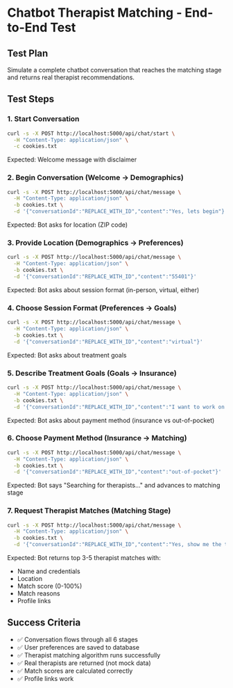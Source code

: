 # Chatbot Therapist Matching - End-to-End Test

## Test Plan
Simulate a complete chatbot conversation that reaches the matching stage and returns real therapist recommendations.

## Test Steps

### 1. Start Conversation
```bash
curl -s -X POST http://localhost:5000/api/chat/start \
  -H "Content-Type: application/json" \
  -c cookies.txt
```

Expected: Welcome message with disclaimer

### 2. Begin Conversation (Welcome → Demographics)
```bash
curl -s -X POST http://localhost:5000/api/chat/message \
  -H "Content-Type: application/json" \
  -b cookies.txt \
  -d '{"conversationId":"REPLACE_WITH_ID","content":"Yes, lets begin"}'
```

Expected: Bot asks for location (ZIP code)

### 3. Provide Location (Demographics → Preferences)
```bash
curl -s -X POST http://localhost:5000/api/chat/message \
  -H "Content-Type: application/json" \
  -b cookies.txt \
  -d '{"conversationId":"REPLACE_WITH_ID","content":"55401"}'
```

Expected: Bot asks about session format (in-person, virtual, either)

### 4. Choose Session Format (Preferences → Goals)
```bash
curl -s -X POST http://localhost:5000/api/chat/message \
  -H "Content-Type: application/json" \
  -b cookies.txt \
  -d '{"conversationId":"REPLACE_WITH_ID","content":"virtual"}'
```

Expected: Bot asks about treatment goals

### 5. Describe Treatment Goals (Goals → Insurance)
```bash
curl -s -X POST http://localhost:5000/api/chat/message \
  -H "Content-Type: application/json" \
  -b cookies.txt \
  -d '{"conversationId":"REPLACE_WITH_ID","content":"I want to work on anxiety and stress management"}'
```

Expected: Bot asks about payment method (insurance vs out-of-pocket)

### 6. Choose Payment Method (Insurance → Matching)
```bash
curl -s -X POST http://localhost:5000/api/chat/message \
  -H "Content-Type: application/json" \
  -b cookies.txt \
  -d '{"conversationId":"REPLACE_WITH_ID","content":"out-of-pocket"}'
```

Expected: Bot says "Searching for therapists..." and advances to matching stage

### 7. Request Therapist Matches (Matching Stage)
```bash
curl -s -X POST http://localhost:5000/api/chat/message \
  -H "Content-Type: application/json" \
  -b cookies.txt \
  -d '{"conversationId":"REPLACE_WITH_ID","content":"Yes, show me the therapists"}'
```

Expected: Bot returns top 3-5 therapist matches with:
- Name and credentials
- Location
- Match score (0-100%)
- Match reasons
- Profile links

## Success Criteria
- ✅ Conversation flows through all 6 stages
- ✅ User preferences are saved to database
- ✅ Therapist matching algorithm runs successfully
- ✅ Real therapists are returned (not mock data)
- ✅ Match scores are calculated correctly
- ✅ Profile links work

